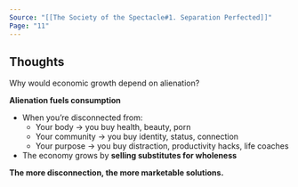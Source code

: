 ```yaml
---
Source: "[[The Society of the Spectacle#1. Separation Perfected]]"
Page: "11"
---
```

## Thoughts
Why would economic growth depend on alienation?

**Alienation fuels consumption**
- When you’re disconnected from:
    - Your body → you buy health, beauty, porn
    - Your community → you buy identity, status, connection
    - Your purpose → you buy distraction, productivity hacks, life coaches
- The economy grows by **selling substitutes for wholeness**

**The more disconnection, the more marketable solutions.**
